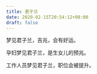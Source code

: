 ```yaml
---
title: 君子兰
date: 2020-02-15T20:54:12+08:00
draft: false
---
```


梦见君子兰，吉兆，会有好运。

孕妇梦见君子兰，是生女儿的预兆。

工作人员梦见君子兰，职位会被提升。

